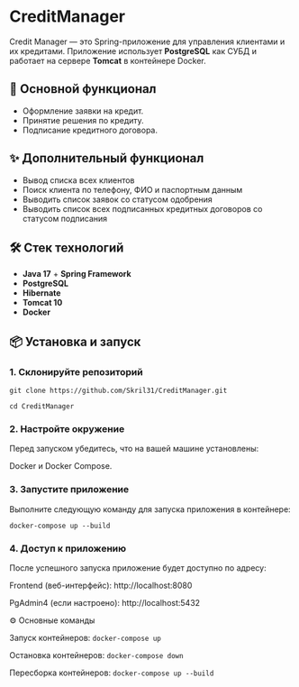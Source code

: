 # CreditManager
Credit Manager — это Spring-приложение для управления клиентами и их кредитами. Приложение использует **PostgreSQL** как СУБД и работает на сервере **Tomcat** в контейнере Docker.

## 🚀 Основной функционал
- Оформление заявки на кредит.
- Принятие решения по кредиту.
- Подписание кредитного договора.
## ✨ Дополнительный функционал
- Вывод списка всех клиентов
- Поиск клиента по телефону, ФИО и паспортным данным
- Выводить список заявок со статусом одобрения
- Выводить список всех подписанных кредитных договоров со статусом подписания

## 🛠️ Стек технологий
- **Java 17** + **Spring Framework**
- **PostgreSQL**
- **Hibernate**
- **Tomcat 10**
- **Docker**

## 📦 Установка и запуск

### 1. Склонируйте репозиторий
```git clone https://github.com/Skril31/CreditManager.git```

```cd CreditManager```
### 2. Настройте окружение
Перед запуском убедитесь, что на вашей машине установлены:

Docker и Docker Compose.
### 3. Запустите приложение
Выполните следующую команду для запуска приложения в контейнере:

```docker-compose up --build```
### 4. Доступ к приложению
После успешного запуска приложение будет доступно по адресу:

Frontend (веб-интерфейс): http://localhost:8080

PgAdmin4 (если настроено): http://localhost:5432

⚙️ Основные команды

Запуск контейнеров:
```docker-compose up```

Остановка контейнеров:
```docker-compose down```

Пересборка контейнеров:
```docker-compose up --build```
